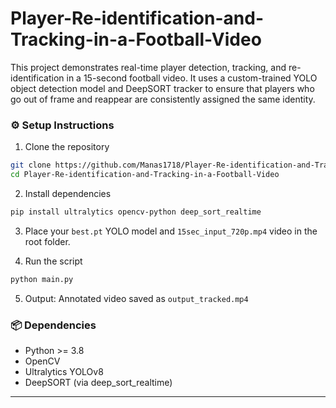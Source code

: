 # Player-Re-identification-and-Tracking-in-a-Football-Video
This project demonstrates real-time player detection, tracking, and re-identification in a 15-second football video. It uses a custom-trained YOLO object detection model and DeepSORT tracker to ensure that players who go out of frame and reappear are consistently assigned the same identity.

### ⚙️ Setup Instructions
1. Clone the repository
```bash
git clone https://github.com/Manas1718/Player-Re-identification-and-Tracking-in-a-Football-Video.git
cd Player-Re-identification-and-Tracking-in-a-Football-Video
```

2. Install dependencies
```bash
pip install ultralytics opencv-python deep_sort_realtime
```

3. Place your `best.pt` YOLO model and `15sec_input_720p.mp4` video in the root folder.

4. Run the script
```bash
python main.py
```

5. Output: Annotated video saved as `output_tracked.mp4`

### 📦 Dependencies
- Python >= 3.8
- OpenCV
- Ultralytics YOLOv8
- DeepSORT (via deep_sort_realtime)

---
